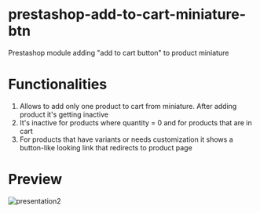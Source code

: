 # prestashop-add-to-cart-miniature-btn
Prestashop module adding "add to cart button" to product miniature

# Functionalities
1. Allows to add only one product to cart from miniature. After adding product it's getting inactive
2. It's inactive for products where quantity = 0 and for products that are in cart
3. For products that have variants or needs customization it shows a button-like looking link that redirects to product page

# Preview
![presentation2](https://user-images.githubusercontent.com/58666224/178311708-f28404b9-441b-4c38-a258-0a675a52f829.JPG)
